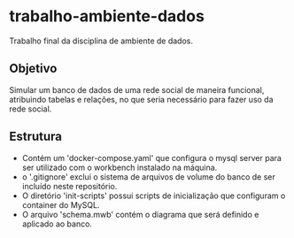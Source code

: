 # trabalho-ambiente-dados

Trabalho final da disciplina de ambiente de dados.

## Objetivo

Simular um banco de dados de uma rede social de maneira funcional, atribuindo tabelas e relações, no que seria necessário para fazer uso da rede social.

## Estrutura

- Contém um 'docker-compose.yaml' que configura o mysql server para ser utilizado com o workbench instalado na máquina.
- o '.gitignore' exclui o sistema de arquivos de volume do banco de ser incluído neste repositório.
- O diretório 'init-scripts' possui scripts de inicialização que configuram o container do MySQL.
- O arquivo 'schema.mwb' contém o diagrama que será definido e aplicado ao banco.
